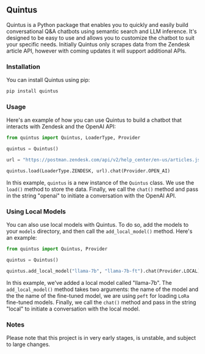 ## Quintus

Quintus is a Python package that enables you to quickly and easily build conversational Q&A chatbots using semantic search and LLM inference. It's designed to be easy to use and allows you to customize the chatbot to suit your specific needs. Initially Quintus only scrapes data from the Zendesk article API, however with coming updates it will support additional APIs.

### Installation

You can install Quintus using pip:

```bash
pip install quintus
```

### Usage

Here's an example of how you can use Quintus to build a chatbot that interacts with Zendesk and the OpenAI API:

```python
from quintus import Quintus, LoaderType, Provider

quintus = Quintus()

url = "https://postman.zendesk.com/api/v2/help_center/en-us/articles.json"

quintus.load(LoaderType.ZENDESK, url).chat(Provider.OPEN_AI)

```

In this example, `quintus` is a new instance of the `Quintus` class. We use the `load()` method to store the data. Finally, we call the `chat()` method and pass in the string "openai" to initiate a conversation with the OpenAI API.

### Using Local Models

You can also use local models with Quintus. To do so, add the models to your `models` directory, and then call the `add_local_model()` method. Here's an example:

```python
from quintus import Quintus, Provider

quintus = Quintus()

quintus.add_local_model("llama-7b", "llama-7b-ft").chat(Provider.LOCAL)
```

In this example, we've added a local model called "llama-7b". The `add_local_model()` method takes two arguments: the name of the model and the the name of the fine-tuned model, we are using `peft` for loading `LoRa` fine-tuned models. Finally, we call the `chat()` method and pass in the string "local" to initiate a conversation with the local model.

### Notes

Please note that this project is in very early stages, is unstable, and subject to large changes.
